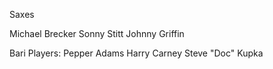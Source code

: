 Saxes

Michael Brecker
Sonny Stitt
Johnny Griffin

Bari Players:
Pepper Adams
Harry Carney
Steve "Doc" Kupka

